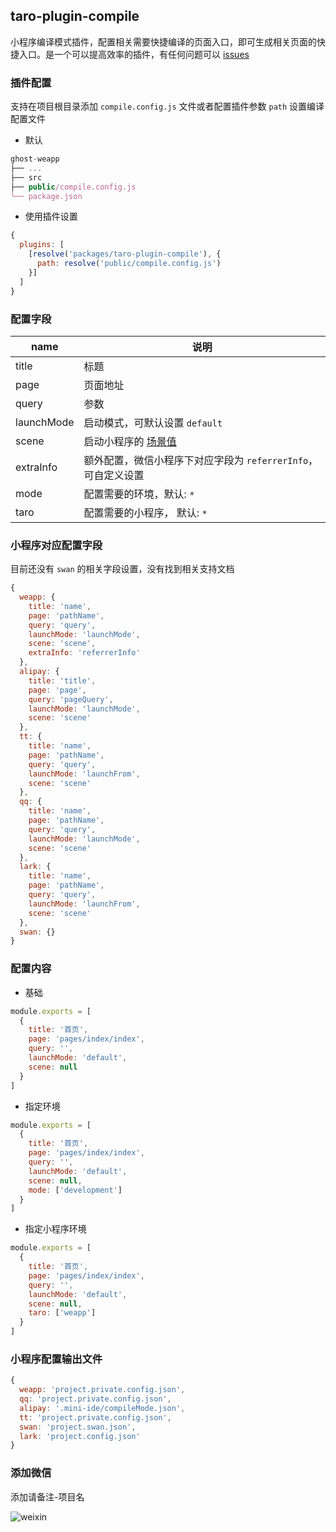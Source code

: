 ## taro-plugin-compile

小程序编译模式插件，配置相关需要快捷编译的页面入口，即可生成相关页面的快捷入口。是一个可以提高效率的插件，有任何问题可以 [issues](https://github.com/yangtianxia/ghost-weapp/issues)

### 插件配置
支持在项目根目录添加 `compile.config.js` 文件或者配置插件参数 `path` 设置编译配置文件

- 默认
```ts
ghost-weapp
├── ...
├── src
├── public/compile.config.js
└── package.json
```

- 使用插件设置
```js
{
  plugins: [
    [resolve('packages/taro-plugin-compile'), {
      path: resolve('public/compile.config.js')
    }]
  ]
}
```

### 配置字段

| name | 说明 |
| - | - |
| title | 标题 |
| page | 页面地址 |
| query | 参数 |
| launchMode | 启动模式，可默认设置 `default` |
| scene | 启动小程序的 [场景值](https://developers.weixin.qq.com/miniprogram/dev/framework/app-service/scene.html) |
| extraInfo | 额外配置，微信小程序下对应字段为 `referrerInfo`， 可自定义设置 |
| mode | 配置需要的环境，默认: `*` |
| taro | 配置需要的小程序， 默认: `*` |

### 小程序对应配置字段
目前还没有 `swan` 的相关字段设置，没有找到相关支持文档

```js
{
  weapp: {
    title: 'name',
    page: 'pathName',
    query: 'query',
    launchMode: 'launchMode',
    scene: 'scene',
    extraInfo: 'referrerInfo'
  },
  alipay: {
    title: 'title',
    page: 'page',
    query: 'pageQuery',
    launchMode: 'launchMode',
    scene: 'scene'
  },
  tt: {
    title: 'name',
    page: 'pathName',
    query: 'query',
    launchMode: 'launchFrom',
    scene: 'scene'
  },
  qq: {
    title: 'name',
    page: 'pathName',
    query: 'query',
    launchMode: 'launchMode',
    scene: 'scene'
  },
  lark: {
    title: 'name',
    page: 'pathName',
    query: 'query',
    launchMode: 'launchFrom',
    scene: 'scene'
  },
  swan: {}
}
```

### 配置内容

- 基础
```js
module.exports = [
  {
    title: '首页',
    page: 'pages/index/index',
    query: '',
    launchMode: 'default',
    scene: null
  }
]
```

- 指定环境
```js
module.exports = [
  {
    title: '首页',
    page: 'pages/index/index',
    query: '',
    launchMode: 'default',
    scene: null,
    mode: ['development']
  }
]
```

- 指定小程序环境
```js
module.exports = [
  {
    title: '首页',
    page: 'pages/index/index',
    query: '',
    launchMode: 'default',
    scene: null,
    taro: ['weapp']
  }
]
```

### 小程序配置输出文件

```js
{
  weapp: 'project.private.config.json',
  qq: 'project.private.config.json',
  alipay: '.mini-ide/compileMode.json',
  tt: 'project.private.config.json',
  swan: 'project.swan.json',
  lark: 'project.config.json'
}
```

### 添加微信
添加请备注-项目名

![weixin](http://s6021rm6s.bkt.clouddn.com/weixin.webp)
